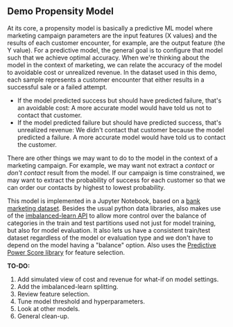 ## Demo Propensity Model ##

At its core, a propensity model is basically a predictive ML model where marketing campaign parameters are the input features (X values) and the results of each customer encounter, for example, are the output feature (the Y value). For a predictive model, the general goal is to configure that model such that we achieve optimal accuracy. When we're thinking about the model in the context of marketing, we can relate the accuracy of the model to avoidable cost or unrealized revenue. In the dataset used in this demo, each sample represents a customer encounter that either results in a successful sale or a failed attempt. 

* If the model predicted success but should have predicted failure, that's an avoidable cost: A more accurate model would have told us not to contact that customer.
* If the model predicted failure but should have predicted success, that's unrealized revenue: We didn't contact that customer because the model predicted a failure. A more accurate model would have told us to contact the customer.

There are other things we may want to do to the model in the context of a marketing campaign. For example, we may want not extract a _contact_ or _don't contact_ result from the model. If our campaign is time constrained, we may want to extract the probability of success for each customer so that we can order our contacts by highest to lowest probability.

This model is implemented in a Jupyter Notebook, based on a [bank marketing dataset](https://archive.ics.uci.edu/ml/datasets/Bank+Marketing). Besides the usual python data libraries, also makes use of the [imbalanced-learn API](https://imbalanced-learn.org/stable/over_sampling.html) to allow more control over the balance of categories in the train and test partitions used not just for model training, but also for model evaluation. It also lets us have a consistent train/test dataset regardless of the model or evaluation type and we don't have to depend on the model having a "balance" option. Also uses the [Predictive Power Score library](https://towardsdatascience.com/rip-correlation-introducing-the-predictive-power-score-3d90808b9598) for feature selection.

**TO-DO:**
1. Add simulated view of cost and revenue for what-if on model settings.
2. Add the imbalanced-learn splitting.
3. Review feature selection.
4. Tune model threshold and hyperparameters.
5. Look at other models.
6. General clean-up.
